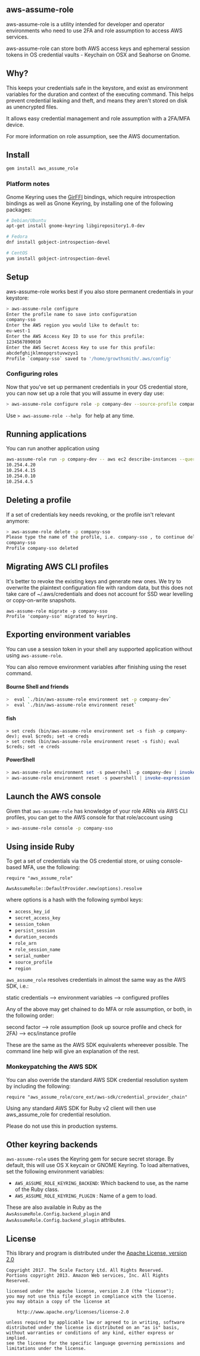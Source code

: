 aws-assume-role
---------------

aws-assume-role is a utility intended for developer and operator environments
who need to use 2FA and role assumption to access AWS services.

aws-assume-role can store both AWS access keys and ephemeral session tokens in
OS credential vaults - Keychain on OSX and Seahorse on Gnome.

Why?
---

This keeps your credentials safe in the keystore, and exist as
environment variables for the duration and context of the executing command.
This helps prevent credential leaking and theft, and means they aren't stored on
disk as unencrypted files.

It allows easy credential management and role assumption with a 2FA/MFA device.

For more information on role assumption, see the AWS documentation.

Install
-------
```sh
gem install aws_assume_role
```

### Platform notes

Gnome Keyring uses the [GirFFI](https://github.com/mvz/gir_ffi) bindings, which
require introspection bindings as well as Gnone Keyring, by installing one of the following packages:

``` sh
# Debian/Ubuntu
apt-get install gnome-keyring libgirepository1.0-dev

# Fedora
dnf install gobject-introspection-devel

# CentOS
yum install gobject-introspection-devel
```
Setup
-----
aws-assume-role works best if you also store permanent credentials in your keystore:

``` sh
> aws-assume-role configure
Enter the profile name to save into configuration
company-sso
Enter the AWS region you would like to default to:
eu-west-1
Enter the AWS Access Key ID to use for this profile:
1234567890010
Enter the AWS Secret Access Key to use for this profile:
abcdefghijklmnopqrstuvwzyx1
Profile `company-sso` saved to '/home/growthsmith/.aws/config'
```

### Configuring roles
Now that you've set up permanent credentials in your OS credential store, you can now
set up a role that you will assume in every day use:

``` sh
> aws-assume-role configure role -p company-dev --source-profile company-sso  --role-arn=arn:aws:iam::000000000001:role/ViewEC2 --role-session-name=growthsmith
````

Use `> aws-assume-role --help ` for help at any time.

Running applications
--------------------

You can run another application using

``` sh
aws-assume-role run -p company-dev -- aws ec2 describe-instances --query "Reservations[*].Instances[*].PrivateIpAddress" --output=text
10.254.4.20
10.254.4.15
10.254.0.10
10.254.4.5
```

Deleting a profile
------------------
If a set of credentials key needs revoking, or the profile isn't relevant anymore:
``` sh
> aws-assume-role delete -p company-sso
Please type the name of the profile, i.e. company-sso , to continue deletion.
company-sso
Profile company-sso deleted

```

Migrating AWS CLI profiles
------------------
It's better to revoke the existing keys and generate new ones. We try to overwrite the plaintext configuration
file with random data, but this does not take care of ~/.aws/credentials and does not account for SSD wear
levelling or copy-on-write snapshots.
```
aws-assume-role migrate -p company-sso
Profile 'company-sso' migrated to keyring.
```

Exporting environment variables
-------------------------------
You can use a session token in your shell any supported application without using
`aws-assume-role`.

You can also remove environment variables after finishing using the reset command.

#### Bourne Shell and friends
``` sh
>  eval `./bin/aws-assume-role environment set -p company-dev`
>  eval `./bin/aws-assume-role environment reset`
```

#### fish
``` fish
> set creds (bin/aws-assume-role environment set -s fish -p company-dev); eval $creds; set -e creds
> set creds (bin/aws-assume-role environment reset -s fish); eval $creds; set -e creds
```

#### PowerShell
``` powershell
> aws-assume-role environment set -s powershell -p company-dev | invoke-expression
> aws-assume-role environment reset -s powershell | invoke-expression
```

Launch the AWS console
---------------------
Given that `aws-assume-role` has knowledge of your role ARNs via AWS CLI profiles, you can
get to the AWS console for that role/account using

``` sh
> aws-assume-role console -p company-sso
```

Using inside Ruby
-----------------
To get a set of credentials via the OS credential store, or using console-based MFA, use
the following:
```
require "aws_assume_role"

AwsAssumeRole::DefaultProvider.new(options).resolve
```
where options is a hash with the following symbol keys:
*   `access_key_id`
*   `secret_access_key`
*   `session_token`
*   `persist_session`
*   `duration_seconds`
*   `role_arn`
*   `role_session_name`
*   `serial_number`
*   `source_profile`
*   `region`

`aws_assume_role` resolves credentials in almost the same way as the AWS SDK, i.e.:

static credentials --> environment variables --> configured profiles

Any of the above may get chained to do MFA or role assumption, or both,
in the following order:

second factor --> role assumption (look up source profile and check for 2FA) --> ecs/instance profile

These are the same as the AWS SDK equivalents whereever possible. The command line help will give an explanation of the rest.

### Monkeypatching the AWS SDK
You can also override the standard AWS SDK credential resolution system by including the following:
```
require "aws_assume_role/core_ext/aws-sdk/credential_provider_chain"
```

Using any standard AWS SDK for Ruby v2 client will then use aws_assume_role for credential resolution.


Please do not use this in production systems.

Other keyring backends
----------------------
`aws-assume-role` uses the Keyring gem for secure secret storage. By default, this will use OS X keycain
or GNOME Keyring. To load alternatives, set the following environment variables:

*   `AWS_ASSUME_ROLE_KEYRING_BACKEND`: Which backend to use, as the name of the Ruby class.
*   `AWS_ASSUME_ROLE_KEYRING_PLUGIN` : Name of a gem to load.

These are also available in Ruby as the `AwsAssumeRole.Config.backend_plugin` and
`AwsAssumeRole.Config.backend_plugin` attributes.

License
-------

This library and program is distributed under the
[Apache License, version 2.0](http://www.apache.org/licenses/LICENSE-2.0.html)

```no-highlight
Copyright 2017. The Scale Factory Ltd. All Rights Reserved.
Portions copyright 2013. Amazon Web services, Inc. All Rights Reserved.

licensed under the apache license, version 2.0 (the "license");
you may not use this file except in compliance with the license.
you may obtain a copy of the license at

    http://www.apache.org/licenses/license-2.0

unless required by applicable law or agreed to in writing, software
distributed under the license is distributed on an "as is" basis,
without warranties or conditions of any kind, either express or implied.
see the license for the specific language governing permissions and
limitations under the license.
